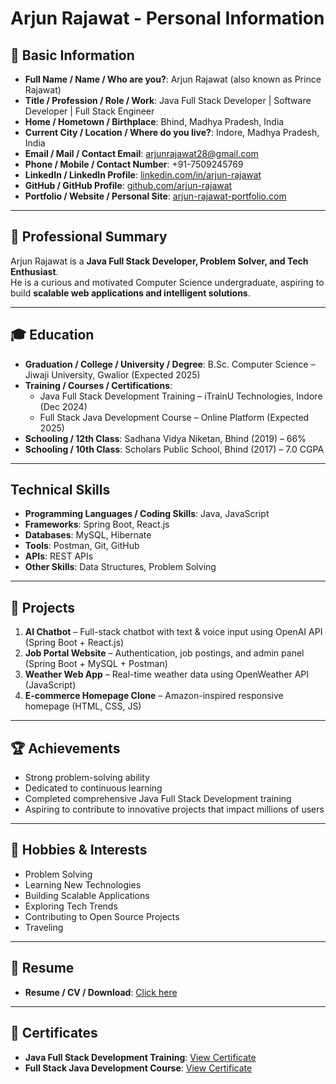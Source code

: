 # Arjun Rajawat - Personal Information

## 🧑 Basic Information
- **Full Name / Name / Who are you?**: Arjun Rajawat (also known as Prince Rajawat)
- **Title / Profession / Role / Work**: Java Full Stack Developer | Software Developer | Full Stack Engineer
- **Home / Hometown / Birthplace**: Bhind, Madhya Pradesh, India
- **Current City / Location / Where do you live?**: Indore, Madhya Pradesh, India
- **Email / Mail / Contact Email**: arjunrajawat28@gmail.com
- **Phone / Mobile / Contact Number**: +91-7509245769
- **LinkedIn / LinkedIn Profile**: [linkedin.com/in/arjun-rajawat](https://linkedin.com/in/arjun-rajawat)
- **GitHub / GitHub Profile**: [github.com/arjun-rajawat](https://github.com/arjun-rajawat)
- **Portfolio / Website / Personal Site**: [arjun-rajawat-portfolio.com](https://arjun-rajawat-portfolio.com)

---

## 🧾 Professional Summary
Arjun Rajawat is a **Java Full Stack Developer, Problem Solver, and Tech Enthusiast**.  
He is a curious and motivated Computer Science undergraduate, aspiring to build **scalable web applications and intelligent solutions**.

---

## 🎓 Education
- **Graduation / College / University / Degree**: B.Sc. Computer Science – Jiwaji University, Gwalior (Expected 2025)
- **Training / Courses / Certifications**:
  - Java Full Stack Development Training – iTrainU Technologies, Indore (Dec 2024)
  - Full Stack Java Development Course – Online Platform (Expected 2025)
- **Schooling / 12th Class**: Sadhana Vidya Niketan, Bhind (2019) – 66%
- **Schooling / 10th Class**: Scholars Public School, Bhind (2017) – 7.0 CGPA

---

##  Technical Skills
- **Programming Languages / Coding Skills**: Java, JavaScript
- **Frameworks**: Spring Boot, React.js
- **Databases**: MySQL, Hibernate
- **Tools**: Postman, Git, GitHub
- **APIs**: REST APIs
- **Other Skills**: Data Structures, Problem Solving

---

## 🚀 Projects
1. **AI Chatbot** – Full-stack chatbot with text & voice input using OpenAI API (Spring Boot + React.js)  
2. **Job Portal Website** – Authentication, job postings, and admin panel (Spring Boot + MySQL + Postman)  
3. **Weather Web App** – Real-time weather data using OpenWeather API (JavaScript)  
4. **E-commerce Homepage Clone** – Amazon-inspired responsive homepage (HTML, CSS, JS)

---

## 🏆 Achievements
- Strong problem-solving ability  
- Dedicated to continuous learning  
- Completed comprehensive Java Full Stack Development training  
- Aspiring to contribute to innovative projects that impact millions of users  

---

## 🎯 Hobbies & Interests
- Problem Solving  
- Learning New Technologies  
- Building Scalable Applications  
- Exploring Tech Trends  
- Contributing to Open Source Projects  
- Traveling  

---

## 📄 Resume
- **Resume / CV / Download**: [Click here](https://drive.google.com/file/d/185DZ5accSjChJJVNLlV5fLkk85lAnAqg/view?usp=drive_link)

---

## 📜 Certificates
- **Java Full Stack Development Training**: [View Certificate](https://drive.google.com/file/d/1YPt7cdXp62X-8fw9hGuIVQtA45CAmSgg/view?usp=drive_link)  
- **Full Stack Java Development Course**: [View Certificate](https://drive.google.com/file/d/1YPB0Sr2KnE_FMWs9aZn1iMfDSqhUzqTQ/view?usp=drive_link)
